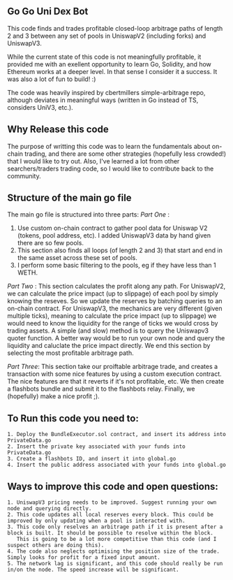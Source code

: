 ## Go Go Uni Dex Bot
This code finds and trades profitable closed-loop arbitrage paths of length 2 and 3 between any set of pools in UniswapV2 (including forks) and UniswapV3.

While the current state of this code is not meaningfully profitable, it provided me with an exellent opportunity to learn Go, Solidity, and how Ethereum works at a deeper level. In that sense I consider it a success. It was also a lot of fun to build! :)

The code was heavily inspired by cbertmillers simple-arbitrage repo, although deviates in meaningful ways (written in Go instead of TS, considers UniV3, etc.).

## Why Release this code
The purpose of writting this code was to learn the fundamentals about on-chain trading, and there are some other strategies (hopefully less crowded!) that I would like to try out. Also, I've learned a lot from other searchers/traders trading code, so I would like to contribute back to the community.

## Structure of the main go file

The main go file is structured into three parts:
*Part One* : 
1. Use custom on-chain contract to gather pool data for Uniswap V2 (tokens, pool address, etc). I added UniswapV3 data by hand given there are so few pools.
2. This section also finds all loops (of length 2 and 3) that start and end in the same asset across these set of pools.
3. I perform some basic filtering to the pools, eg if they have less than 1 WETH.
 
*Part Two* : 
This section calculates the profit along any path.
For UniswapV2, we can calculate the price impact (up to slippage) of each pool by simply knowing the reseves. So we update the reserves by batching queries to an on-chain contract.
For UniswapV3, the mechanics are very different (given multiple ticks), meaning to calculate the price impact (up to slippage) we would need to know the liquidity for the range of ticks we would cross by trading assets. A simple (and slow) method is to query the Uniswapv3 quoter function. A better way would be to run your own node and query the liquidity and caluclate the price impact directly.
We end this section by selecting the most profitable arbitrage path.

*Part Three*: 
This section take our proiftable arbitrage trade, and creates a transaction with some nice features by using a custom execution contract.
The nice features are that it reverts if it's not profitable, etc.
We then create a flashbots bundle and submit it to the flashbots relay.
Finally, we (hopefully) make a nice profit ;).

## To Run this code you need to:
    1. Deploy the BundleExecutor.sol contract, and insert its address into PrivateData.go
    2. Insert the private key associated with your funds into PrivateData.go
    3. Create a flashbots ID, and insert it into global.go
    4. Insert the public address associated with your funds into global.go

## Ways to improve this code and open questions:
    1. UniswapV3 pricing needs to be improved. Suggest running your own node and querying directly.
    2. This code updates all local reserves every block. This could be improved by only updating when a pool is interacted with. 
    3. This code only reselves an arbitrage path if it is present after a block is built. It should be possible to resolve within the block. 
       This is going to be a lot more competitive than this code (and I suspect others are doing this).
    4. The code also neglects optimising the position size of the trade. Simply looks for profit for a fixed input amount.  
    5. The network lag is significant, and this code should really be run in/on the node. The speed increase will be significant.
